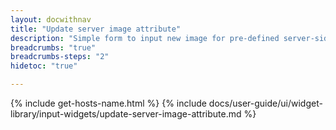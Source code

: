 ```yaml
---
layout: docwithnav
title: "Update server image attribute"
description: "Simple form to input new image for pre-defined server-side attribute key."
breadcrumbs: "true"
breadcrumbs-steps: "2"
hidetoc: "true"

---
```

{% include get-hosts-name.html %}
{% include docs/user-guide/ui/widget-library/input-widgets/update-server-image-attribute.md %}
